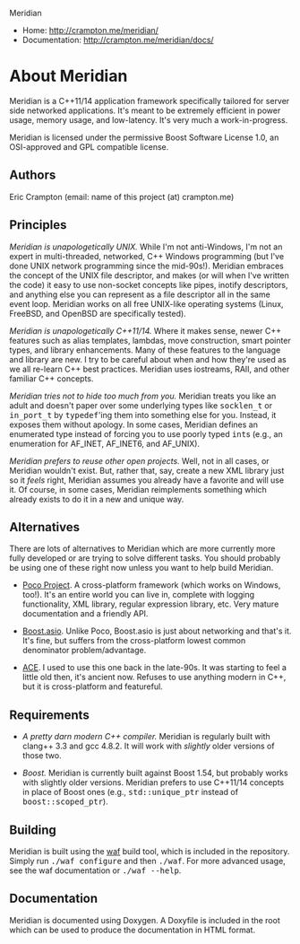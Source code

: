 Meridian
* Home: http://crampton.me/meridian/
* Documentation: http://crampton.me/meridian/docs/

About Meridian
================================================================================

Meridian is a C++11/14 application framework specifically tailored for
server side networked applications. It's meant to be extremely
efficient in power usage, memory usage, and low-latency. It's very much a
work-in-progress.

Meridian is licensed under the permissive Boost Software License 1.0,
an OSI-approved and GPL compatible license.

Authors
--------------------------------------------------------------------------------

Eric Crampton (email: name of this project (at) crampton.me)

Principles
--------------------------------------------------------------------------------

*Meridian is unapologetically UNIX.* While I'm not anti-Windows, I'm
not an expert in multi-threaded, networked, C++ Windows programming
(but I've done UNIX network programming since the mid-90s!). Meridian
embraces the concept of the UNIX file descriptor, and makes (or will
when I've written the code) it easy to use non-socket concepts like
pipes, inotify descriptors, and anything else you can represent as a
file descriptor all in the same event loop. Meridian works on all free
UNIX-like operating systems (Linux, FreeBSD, and OpenBSD are
specifically tested).

*Meridian is unapologetically C++11/14.* Where it makes sense, newer
C++ features such as alias templates, lambdas, move construction,
smart pointer types, and library enhancements. Many of these features
to the language and library are new. I try to be careful about when
and how they're used as we all re-learn C++ best practices. Meridian
uses iostreams, RAII, and other familiar C++ concepts.

*Meridian tries not to hide too much from you.* Meridian treats you
like an adult and doesn't paper over some underlying types like
<tt>socklen_t</tt> or <tt>in_port_t</tt> by <tt>typedef</tt>'ing them
into something else for you. Instead, it exposes them without
apology. In some cases, Meridian defines an enumerated type instead of
forcing you to use poorly typed <tt>int</tt>s (e.g., an enumeration
for AF_INET, AF_INET6, and AF_UNIX).

*Meridian prefers to reuse other open projects.* Well, not in all
cases, or Meridian wouldn't exist. But, rather that, say, create a new
XML library just so it *feels* right, Meridian assumes you already
have a favorite and will use it. Of course, in some cases, Meridian
reimplements something which already exists to do it in a new and
unique way.

Alternatives
--------------------------------------------------------------------------------

There are lots of alternatives to Meridian which are more currently
more fully developed or are trying to solve different tasks. You
should probably be using one of these right now unless you want to
help build Meridian.

* <a href="http://pocoproject.org/">Poco Project</a>. A cross-platform
  framework (which works on Windows, too!). It's an entire world you
  can live in, complete with logging functionality, XML library,
  regular expression library, etc. Very mature documentation and a
  friendly API.

* <a
  href="http://www.boost.org/doc/libs/1_55_0/doc/html/boost_asio.html">Boost.asio</a>.
  Unlike Poco, Boost.asio is just about networking and that's it. It's
  fine, but suffers from the cross-platform lowest common denominator
  problem/advantage.

* <a href="http://www.cs.wustl.edu/~schmidt/ACE.html">ACE</a>. I used
  to use this one back in the late-90s. It was starting to feel a
  little old then, it's ancient now. Refuses to use anything modern in
  C++, but it is cross-platform and featureful.

Requirements
--------------------------------------------------------------------------------

* *A pretty darn modern C++ compiler.* Meridian is regularly built
   with clang++ 3.3 and gcc 4.8.2. It will work with *slightly* older
   versions of those two.

* *Boost.* Meridian is currently built against Boost 1.54, but
   probably works with slightly older versions. Meridian prefers to
   use C++11/14 concepts in place of Boost ones (e.g.,
   <tt>std::unique_ptr</tt> instead of <tt>boost::scoped_ptr</tt>).

Building
--------------------------------------------------------------------------------

Meridian is built using the <a
href="https://code.google.com/p/waf/">waf</a> build tool, which is
included in the repository. Simply run <tt>./waf configure</tt> and
then <tt>./waf</tt>. For more advanced usage, see the waf
documentation or <tt>./waf --help</tt>.

Documentation
--------------------------------------------------------------------------------

Meridian is documented using Doxygen. A Doxyfile is included in the
root which can be used to produce the documentation in HTML format.